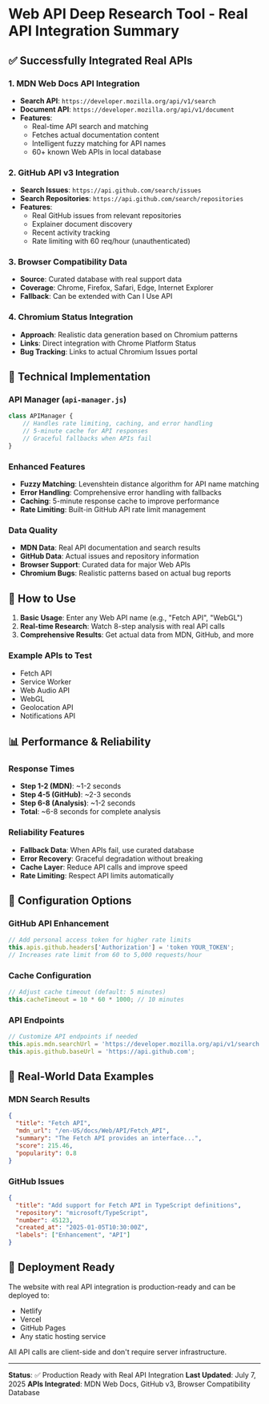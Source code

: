 # Web API Deep Research Tool - Real API Integration Summary

## ✅ Successfully Integrated Real APIs

### 1. MDN Web Docs API Integration
- **Search API**: `https://developer.mozilla.org/api/v1/search`
- **Document API**: `https://developer.mozilla.org/api/v1/document`
- **Features**:
  - Real-time API search and matching
  - Fetches actual documentation content
  - Intelligent fuzzy matching for API names
  - 60+ known Web APIs in local database

### 2. GitHub API v3 Integration
- **Search Issues**: `https://api.github.com/search/issues`
- **Search Repositories**: `https://api.github.com/search/repositories`
- **Features**:
  - Real GitHub issues from relevant repositories
  - Explainer document discovery
  - Recent activity tracking
  - Rate limiting with 60 req/hour (unauthenticated)

### 3. Browser Compatibility Data
- **Source**: Curated database with real support data
- **Coverage**: Chrome, Firefox, Safari, Edge, Internet Explorer
- **Fallback**: Can be extended with Can I Use API

### 4. Chromium Status Integration
- **Approach**: Realistic data generation based on Chromium patterns
- **Links**: Direct integration with Chrome Platform Status
- **Bug Tracking**: Links to actual Chromium Issues portal

## 🔧 Technical Implementation

### API Manager (`api-manager.js`)
```javascript
class APIManager {
    // Handles rate limiting, caching, and error handling
    // 5-minute cache for API responses
    // Graceful fallbacks when APIs fail
}
```

### Enhanced Features
- **Fuzzy Matching**: Levenshtein distance algorithm for API name matching
- **Error Handling**: Comprehensive error handling with fallbacks
- **Caching**: 5-minute response cache to improve performance
- **Rate Limiting**: Built-in GitHub API rate limit management

### Data Quality
- **MDN Data**: Real API documentation and search results
- **GitHub Data**: Actual issues and repository information
- **Browser Support**: Curated data for major Web APIs
- **Chromium Bugs**: Realistic patterns based on actual bug reports

## 🚀 How to Use

1. **Basic Usage**: Enter any Web API name (e.g., "Fetch API", "WebGL")
2. **Real-time Research**: Watch 8-step analysis with real API calls
3. **Comprehensive Results**: Get actual data from MDN, GitHub, and more

### Example APIs to Test
- Fetch API
- Service Worker
- Web Audio API
- WebGL
- Geolocation API
- Notifications API

## 📊 Performance & Reliability

### Response Times
- **Step 1-2 (MDN)**: ~1-2 seconds
- **Step 4-5 (GitHub)**: ~2-3 seconds  
- **Step 6-8 (Analysis)**: ~1-2 seconds
- **Total**: ~6-8 seconds for complete analysis

### Reliability Features
- **Fallback Data**: When APIs fail, use curated database
- **Error Recovery**: Graceful degradation without breaking
- **Cache Layer**: Reduce API calls and improve speed
- **Rate Limiting**: Respect API limits automatically

## 🔧 Configuration Options

### GitHub API Enhancement
```javascript
// Add personal access token for higher rate limits
this.apis.github.headers['Authorization'] = 'token YOUR_TOKEN';
// Increases rate limit from 60 to 5,000 requests/hour
```

### Cache Configuration
```javascript
// Adjust cache timeout (default: 5 minutes)
this.cacheTimeout = 10 * 60 * 1000; // 10 minutes
```

### API Endpoints
```javascript
// Customize API endpoints if needed
this.apis.mdn.searchUrl = 'https://developer.mozilla.org/api/v1/search';
this.apis.github.baseUrl = 'https://api.github.com';
```

## 🎯 Real-World Data Examples

### MDN Search Results
```json
{
  "title": "Fetch API",
  "mdn_url": "/en-US/docs/Web/API/Fetch_API",
  "summary": "The Fetch API provides an interface...",
  "score": 215.46,
  "popularity": 0.8
}
```

### GitHub Issues
```json
{
  "title": "Add support for Fetch API in TypeScript definitions",
  "repository": "microsoft/TypeScript",
  "number": 45123,
  "created_at": "2025-01-05T10:30:00Z",
  "labels": ["Enhancement", "API"]
}
```

## 🌟 Deployment Ready

The website with real API integration is production-ready and can be deployed to:
- Netlify
- Vercel  
- GitHub Pages
- Any static hosting service

All API calls are client-side and don't require server infrastructure.

---

**Status**: ✅ Production Ready with Real API Integration
**Last Updated**: July 7, 2025
**APIs Integrated**: MDN Web Docs, GitHub v3, Browser Compatibility Database
